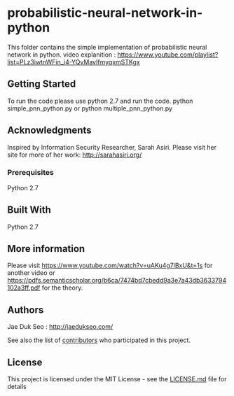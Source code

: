 

# probabilistic-neural-network-in-python
This folder contains the simple implementation of probabilistic neural network in python.
video explanition : https://www.youtube.com/playlist?list=PLz3iwtnWFin_i4-YQvMavIfmyqxmSTKgx

## Getting Started

To run the code please use python 2.7 and run the code.
python simple_pnn_python.py or python multiple_pnn_python.py

## Acknowledgments

Inspired by Information Security Researcher, Sarah Asiri. 
Please visit her site for more of her work: http://sarahasiri.org/

### Prerequisites

Python 2.7

## Built With
Python 2.7

## More information

Please visit https://www.youtube.com/watch?v=uAKu4g7lBxU&t=1s for another video 
or https://pdfs.semanticscholar.org/b6ca/7474bd7cbedd9a3e7a43db3633794102a3ff.pdf for the theory.

## Authors

Jae Duk Seo : http://jaedukseo.com/

See also the list of [contributors](https://github.com/your/project/contributors) who participated in this project.

## License

This project is licensed under the MIT License - see the [LICENSE.md](LICENSE.md) file for details

